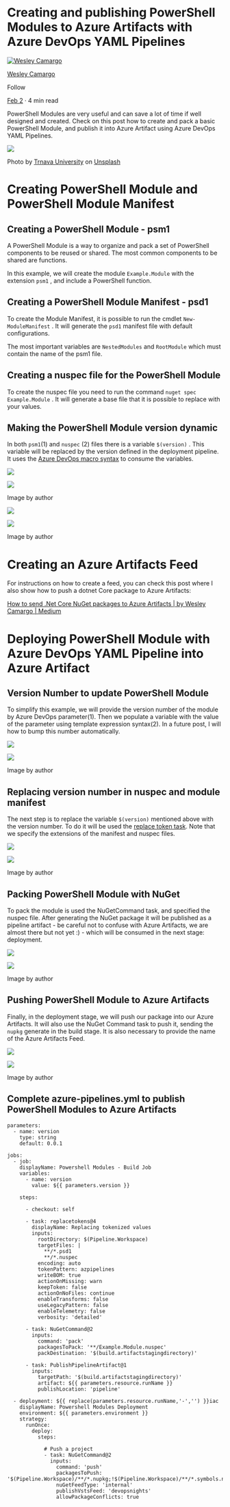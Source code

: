 # Creating and publishing PowerShell Modules to Azure Artifacts with Azure DevOps YAML Pipelines

[![Wesley Camargo](https://miro.medium.com/fit/c/96/96/2*0t5MB9SOdH6pb__XKn594w.jpeg)](https://camargo-wes.medium.com/?source=post_page-----246fcaa355b-----------------------------------)

[Wesley Camargo](https://camargo-wes.medium.com/?source=post_page-----246fcaa355b-----------------------------------)

Follow

[Feb 2](https://faun.pub/creating-and-publishing-powershell-modules-to-azure-artifacts-with-azure-devops-yaml-pipelines-246fcaa355b?source=post_page-----246fcaa355b-----------------------------------) · 4 min read

PowerShell Modules are very useful and can save a lot of time if well designed and created. Check on this post how to create and pack a basic PowerShell Module, and publish it into Azure Artifact using Azure DevOps YAML Pipelines.

![](https://miro.medium.com/max/1400/1*fsn7lNWadvhhO4YLZ_YTxQ.jpeg)

Photo by [Trnava University](https://unsplash.com/@trnavskauni?utm_source=unsplash&utm_medium=referral&utm_content=creditCopyText) on [Unsplash](https://unsplash.com/s/photos/artifact?utm_source=unsplash&utm_medium=referral&utm_content=creditCopyText)

# Creating PowerShell Module and PowerShell Module Manifest

## Creating a PowerShell Module - psm1

A PowerShell Module is a way to organize and pack a set of PowerShell components to be reused or shared. The most common components to be shared are functions.

In this example, we will create the module `Example.Module` with the extension `psm1` , and include a PowerShell function.

## Creating a PowerShell Module Manifest - psd1

To create the Module Manifest, it is possible to run the cmdlet `New-ModuleManifest` . It will generate the `psd1` manifest file with default configurations.

The most important variables are `NestedModules` and `RootModule` which must contain the name of the psm1 file.

## Creating a nuspec file for the PowerShell Module

To create the nuspec file you need to run the command `nuget spec Example.Module` . It will generate a base file that it is possible to replace with your values.

## Making the PowerShell Module version dynamic

In both `psm1`(1) and `nuspec` (2) files there is a variable `$(version)` . This variable will be replaced by the version defined in the deployment pipeline. It uses the [Azure DevOps macro syntax](https://docs.microsoft.com/en-us/azure/devops/pipelines/process/variables?view=azure-devops&tabs=yaml%2Cbatch#understand-variable-syntax) to consume the variables.

![](https://miro.medium.com/max/60/1*hC2Fp7Sq3dAcnFCrOSfRSA.png?q=20)

![](https://miro.medium.com/max/700/1*hC2Fp7Sq3dAcnFCrOSfRSA.png)

Image by author

![](https://miro.medium.com/max/60/1*TOn6t_70pay-LOgPYJVjAg.png?q=20)

![](https://miro.medium.com/max/700/1*TOn6t_70pay-LOgPYJVjAg.png)

Image by author

# Creating an Azure Artifacts Feed

For instructions on how to create a feed, you can check this post where I also show how to push a dotnet Core package to Azure Artifacts:

[How to send .Net Core NuGet packages to Azure Artifacts | by Wesley Camargo | Medium](https://camargo-wes.medium.com/how-to-send-net-core-nuget-packages-to-azure-artifacts-238fa08db6b5)

# Deploying PowerShell Module with Azure DevOps YAML Pipeline into Azure Artifact

## Version Number to update PowerShell Module

To simplify this example, we will provide the version number of the module by Azure DevOps parameter(1). Then we populate a variable with the value of the parameter using template expression syntax(2). In a future post, I will how to bump this number automatically.

![](https://miro.medium.com/max/60/1*ntWVJnMc2jpUqLegnE_fkw.png?q=20)

![](https://miro.medium.com/max/517/1*ntWVJnMc2jpUqLegnE_fkw.png)

Image by author

## Replacing version number in nuspec and module manifest

The next step is to replace the variable `$(version)` mentioned above with the version number. To do it will be used the [replace token task](https://marketplace.visualstudio.com/items?itemName=qetza.replacetokens). Note that we specify the extensions of the manifest and nuspec files.

![](https://miro.medium.com/max/60/1*xMkiWFVlx2G_UJ_M6-pinQ.png?q=20)

![](https://miro.medium.com/max/503/1*xMkiWFVlx2G_UJ_M6-pinQ.png)

Image by author

## Packing PowerShell Module with NuGet

To pack the module is used the NuGetCommand task, and specified the nuspec file. After generating the NuGet package it will be published as a pipeline artifact - be careful not to confuse with Azure Artifacts, we are almost there but not yet :) - which will be consumed in the next stage: deployment.

![](https://miro.medium.com/max/60/1*RNGcd5bStLWiDOzCSIUTpA.png?q=20)

![](https://miro.medium.com/max/653/1*RNGcd5bStLWiDOzCSIUTpA.png)

Image by author

## Pushing PowerShell Module to Azure Artifacts

Finally, in the deployment stage, we will push our package into our Azure Artifacts. It will also use the NuGet Command task to push it, sending the `nupkg` generate in the build stage. It is also necessary to provide the name of the Azure Artifacts Feed.

![](https://miro.medium.com/max/60/1*8L4ufhKDW1GtuEU_gsEPyQ.png?q=20)

![](https://miro.medium.com/max/700/1*8L4ufhKDW1GtuEU_gsEPyQ.png)

Image by author

## Complete azure-pipelines.yml to publish PowerShell Modules to Azure Artifacts

```
parameters:
  - name: version
    type: string
    default: 0.0.1

jobs:
  - job:
    displayName: Powershell Modules - Build Job
    variables:
      - name: version
        value: ${{ parameters.version }}
    
    steps:
  
      - checkout: self
      
      - task: replacetokens@4
        displayName: Replacing tokenized values
        inputs:
          rootDirectory: $(Pipeline.Workspace)
          targetFiles: |
            **/*.psd1
            **/*.nuspec
          encoding: auto
          tokenPattern: azpipelines
          writeBOM: true
          actionOnMissing: warn
          keepToken: false
          actionOnNoFiles: continue
          enableTransforms: false
          useLegacyPattern: false
          enableTelemetry: false
          verbosity: 'detailed'
          
      - task: NuGetCommand@2
        inputs:
          command: 'pack'
          packagesToPack: '**/Example.Module.nuspec'
          packDestination: '$(build.artifactstagingdirectory)'

      - task: PublishPipelineArtifact@1
        inputs:
          targetPath: '$(build.artifactstagingdirectory)'
          artifact: ${{ parameters.resource.runName }}
          publishLocation: 'pipeline'

  - deployment: ${{ replace(parameters.resource.runName,'-','') }}iac
    displayName: Powershell Modules Deployment
    environment: ${{ parameters.environment }}
    strategy:
      runOnce:
        deploy:
          steps:

            # Push a project
            - task: NuGetCommand@2
              inputs:
                command: 'push'
                packagesToPush: '$(Pipeline.Workspace)/**/*.nupkg;!$(Pipeline.Workspace)/**/*.symbols.nupkg'
                nuGetFeedType: 'internal'
                publishVstsFeed: 'devopsnights'
                allowPackageConflicts: true

```